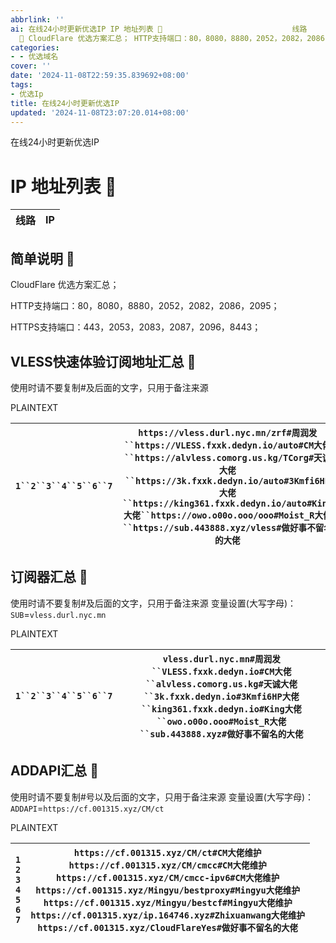```yaml
---
abbrlink: ''
ai: 在线24小时更新优选IP IP 地址列表 🥰                             线路             IP                                      简单说明
  🥰 CloudFlare 优选方案汇总； HTTP支持端口：80，8080，8880，2052，2082，2086，2095； HTT...
categories:
- - 优选域名
cover: ''
date: '2024-11-08T22:59:35.839692+08:00'
tags:
- 优选Ip
title: 在线24小时更新优选IP
updated: '2024-11-08T23:07:20.014+08:00'
---
```

在线24小时更新优选IP

<p><h1>IP 地址列表 🥰 </h1></p>
<table>
    <thead>
        <tr>
            <th>线路</th>
            <th>IP</th>
        </tr>
    </thead>
    <tbody id="ip-list">
        <!-- IP 数据将插入在这里 -->
    </tbody>
</table>

<script>
    async function fetchIPs() {
        const urls = [
            'https://cf.001315.xyz/CM/ct',
            'https://cf.001315.xyz/CM/cmcc',
            'https://cf.001315.xyz/CM/cmcc-ipv6',
            'https://cf.001315.xyz/Mingyu/bestproxy',
            'https://cf.001315.xyz/Mingyu/bestcf',
            'https://cf.001315.xyz/ip.164746.xyz',
            'https://cf.001315.xyz/CloudFlareYes'
            'https://addressesapi.090227.xyz/ct'
            'https://addressesapi.090227.xyz/cmcc'
            'https://addressesapi.090227.xyz/cmcc-ipv6'
            'https://ipdb.api.030101.xyz/?type=bestproxy&country=true'
            'https://ipdb.api.030101.xyz/?type=bestcf&country=true'
        'https://addressesapi.090227.xyz/CloudFlareYes'
'https://addressesapi.090227.xyz/ip.164746.xyz'
        ];

        const ipData = {};

        for (const url of urls) {
            try {
                const response = await fetch(url);
                if (!response.ok) {
                    throw new Error(`网络响应错误：${response.status}`);
                }
                const data = await response.text();
                const lines = data.split('\n');

                lines.forEach(line => {
                    const parts = line.split('#');
                    if (parts.length === 2) {
                        const ip = parts[0].trim();
                        const lineType = parts[1].trim();
                        if (!ipData[lineType]) {
                            ipData[lineType] = [];
                        }
                        ipData[lineType].push(ip);
                    }
                });
            } catch (error) {
                console.error('无法获取数据', error);
            }
        }

        const tbody = document.getElementById('ip-list');
        for (const [lineType, ips] of Object.entries(ipData)) {
            ips.forEach(ip => {
                const tr = document.createElement('tr');
                tr.innerHTML = `<td>${lineType}</td><td>${ip}</td>`;
                tbody.appendChild(tr);
            });
        }
    }

    fetchIPs();
</script>

## 简单说明 🥰

CloudFlare 优选方案汇总；

HTTP支持端口：80，8080，8880，2052，2082，2086，2095；

HTTPS支持端口：443，2053，2083，2087，2096，8443；

## VLESS快速体验订阅地址汇总 🥰

使用时请不要复制#及后面的文字，只用于备注来源

PLAINTEXT

| `1``2``3``4``5``6``7` | `https://vless.durl.nyc.mn/zrf#周润发``https://VLESS.fxxk.dedyn.io/auto#CM大佬``https://alvless.comorg.us.kg/TCorg#天诚大佬``https://3k.fxxk.dedyn.io/auto#3Kmfi6HP大佬``https://king361.fxxk.dedyn.io/auto#King大佬``https://owo.o00o.ooo/ooo#Moist_R大佬``https://sub.443888.xyz/vless#做好事不留名的大佬` |
| ----------------------- | -------------------------------------------------------------------------------------------------------------------------------------------------------------------------------------------------------------------------------------------------------------------------------------------------------------- |

## 订阅器汇总 🥰

使用时请不要复制#及后面的文字，只用于备注来源
变量设置(大写字母)：`SUB`=`vless.durl.nyc.mn`

PLAINTEXT

| `1``2``3``4``5``6``7` | `vless.durl.nyc.mn#周润发``VLESS.fxxk.dedyn.io#CM大佬``alvless.comorg.us.kg#天诚大佬``3k.fxxk.dedyn.io#3Kmfi6HP大佬``king361.fxxk.dedyn.io#King大佬``owo.o00o.ooo#Moist_R大佬``sub.443888.xyz#做好事不留名的大佬` |
| ----------------------- | ------------------------------------------------------------------------------------------------------------------------------------------------------------------------------------------------------------------- |

## ADDAPI汇总 🥰

使用时请不要复制#号以及后面的文字，只用于备注来源
变量设置(大写字母)：`ADDAPI`=`https://cf.001315.xyz/CM/ct`

PLAINTEXT

| `1`<br/>`2`<br/>`3`<br/>`4`<br/>`5`<br/>`6`<br/>`7`<br/> | `https://cf.001315.xyz/CM/ct#CM大佬维护`<br/>`https://cf.001315.xyz/CM/cmcc#CM大佬维护`<br/>`https://cf.001315.xyz/CM/cmcc-ipv6#CM大佬维护`<br/>`https://cf.001315.xyz/Mingyu/bestproxy#Mingyu大佬维护`<br/>`https://cf.001315.xyz/Mingyu/bestcf#Mingyu大佬维护`<br/>`https://cf.001315.xyz/ip.164746.xyz#Zhixuanwang大佬维护`<br/>`https://cf.001315.xyz/CloudFlareYes#做好事不留名的大佬` |
| ---------------------------------------------------------------------- | --------------------------------------------------------------------------------------------------------------------------------------------------------------------------------------------------------------------------------------------------------------------------------------------------------------------------------------------------------------------------------------------------------- |
